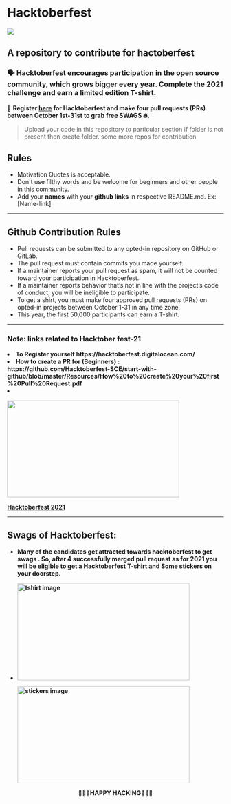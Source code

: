 # Hacktoberfest

<img src="https://hacktoberfest.digitalocean.com/_nuxt/img/logo-hacktoberfest-full.f42e3b1.svg">
  
 ## A repository to contribute for hactoberfest

### 🗣 Hacktoberfest encourages participation in the open source community, which grows bigger every year. Complete the 2021 challenge and earn a limited edition T-shirt.

📢 **Register [here](https://hacktoberfest.digitalocean.com) for Hacktoberfest and make four pull requests (PRs) between October 1st-31st to grab free SWAGS 🔥.**


> Upload your code in this repository to particular section if folder is not present then create folder.
> some more repos for contribution

## Rules
- Motivation Quotes is acceptable.
- Don't use filthy words and be welcome for beginners and other people in this community.
- Add your **names** with your **github links** in respective README.md. Ex:[Name-link]

---

## Github Contribution Rules
- Pull requests can be submitted to any opted-in repository on GitHub or GitLab.
- The pull request must contain commits you made yourself.
- If a maintainer reports your pull request as spam, it will not be counted toward your participation in Hacktoberfest.
- If a maintainer reports behavior that’s not in line with the project’s code of conduct, you will be ineligible to participate.
- To get a shirt, you must make four approved pull requests (PRs) on opted-in projects between October 1-31 in any time zone.
- This year, the first 50,000 participants can earn a T-shirt.
---
### Note: links related to Hacktober fest-21

  <li><B> To Register yourself https://hacktoberfest.digitalocean.com/ <br>
    

  <li><B> How to create a PR for (Beginners) : https://github.com/Hacktoberfest-SCE/start-with-github/blob/master/Resources/How%20to%20create%20your%20first%20Pull%20Request.pdf
    <li><B><p><a href="https://hacktoberfest.digitalocean.com/resources?wvideo=wahflezoy6"><img src="https://embed-fastly.wistia.com/deliveries/c562a4b85d208c9100716156dd6c3f90.jpg?image_play_button_size=2x&amp;image_crop_resized=960x540&amp;image_play_button=1&amp;image_play_button_color=1e71e7e0" width="400" height="225" style="width: 400px; height: 225px;"></a></p><p><a href="https://hacktoberfest.digitalocean.com/resources?wvideo=wahflezoy6">Hacktoberfest 2021</a></p>
</b></li>
</ol>
    
---
    
## Swags of Hacktoberfest:
- Many of the candidates get attracted towards hacktoberfest to get swags . So, after 4 successfully merged pull request as for 2021 you will be eligible to get a Hacktoberfest T-shirt and Some stickers on your doorstep.
 
     <li><B><p><img src="https://miro.medium.com/max/1050/1*4JctIO7irt8hFxBmTvUpiQ.jpeg" width="400" height="225" style="width: 400px; height: 225px;" alt="tshirt image"></a></p><p><img src="https://miro.medium.com/max/1050/1*jkffr74bq5RsQ_xqDhgqYQ.jpeg" width="400" height="225" style="width: 400px; height: 225px;" alt="stickers image"></p>
</b></li>
    
    
<div align="center"> 🎊🎊🎊HAPPY HACKING🎊🎊🎊 </div>
